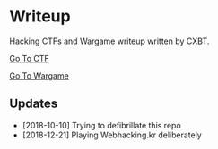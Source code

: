 # Writeup

Hacking CTFs and Wargame writeup written by CXBT.

[Go To CTF](https://github.com/cxbt/Writeup/tree/master/CTF)

[Go To Wargame](https://github.com/cxbt/Writeup/tree/master/Wargame)

## Updates

- [2018-10-10] Trying to defibrillate this repo
- [2018-12-21] Playing Webhacking.kr deliberately
